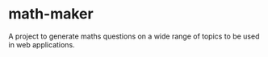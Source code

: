 # math-maker
A project to generate maths questions on a wide range of topics to be used in web applications.
